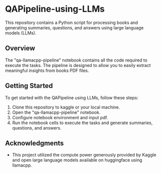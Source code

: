 # QAPipeline-using-LLMs

This repository contains a Python script for processing books and generating summaries, questions, and answers using large language models (LLMs).

## Overview

The "qa-llamacpp-pipeline" notebook contains all the code required to execute the tasks. The pipeline is designed to allow you to easily extract meaningful insights from books PDF files.

## Getting Started

To get started with the QAPipeline using LLMs, follow these steps:

1. Clone this repository to kaggle or your local machine.
2. Open the "qa-llamacpp-pipeline" notebook.
3. Configure notebook environment and input pdf.
4. Run the notebook cells to execute the tasks and generate summaries, questions, and answers.

## Acknowledgments

- This project utilized the compute power generously provided by Kaggle and open large language models available on huggingface using llamacpp.